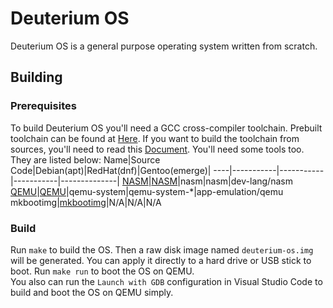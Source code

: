 # Deuterium OS
Deuterium OS is a general purpose operating system written from scratch. 
## Building
### Prerequisites
To build Deuterium OS you'll need a GCC cross-compiler toolchain. Prebuilt toolchain can be found at [Here](https://wiki.osdev.org/GCC_Cross_Compiler#Prebuilt_Toolchains). If you want to build the toolchain from sources, you'll need to read this [Document](https://wiki.osdev.org/GCC_Cross_Compiler).
You'll need some tools too. They are listed below:
Name|Source Code|Debian(apt)|RedHat(dnf)|Gentoo(emerge)|
----|-----------|-----------|-----------|--------------|
[NASM][1]|[NASM][2]|nasm|nasm|dev-lang/nasm
[QEMU][3]|[QEMU][4]|qemu-system|qemu-system-*|app-emulation/qemu
mkbootimg|[mkbootimg][5]|N/A|N/A|N/A

[1]: https://nasm.us/ "The offical website of Netwide Assembler"
[2]: https://github.com/netwide-assembler/nasm.git
[3]: https://www.qemu.org/ "The offical website of QEMU"
[4]: https://gitlab.com/qemu-project/qemu.git
[5]: https://gitlab.com/bztsrc/bootboot/-/tree/master/mkbootimg "The source code of mkbootimg. It's a part of The GitLab Repository of BOOTBOOT."
### Build
Run `make` to build the OS. Then a raw disk image named `deuterium-os.img` will be generated. You can apply it directly to a hard drive or USB stick to boot. Run `make run` to boot the OS on QEMU.  
You also can run the `Launch with GDB` configuration in Visual Studio Code to build and boot the OS on QEMU simply.

